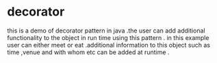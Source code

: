 # decorator
this is a demo of decorator pattern in java .the user can add additional functionality to the object in run time using this pattern . in this example user can either meet or eat .additional information to this object such as time ,venue and with whom etc can be added at runtime .

